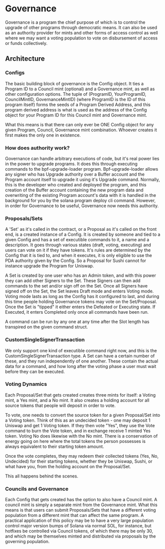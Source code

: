 # Governance

Governance is a program the chief purpose of which is to control the upgrade of other programs through democratic means. It can also be used as an authority provider for mints and other forms of access control as well where we may want a voting population to vote on disbursement of access or funds collectively.

## Architecture

### Configs

The basic building block of governance is the Config object. It ties a Program ID to a Council mint (optional) and a Governance mint, as well as other configuration options. The tuple of (ProgramID, YourProgramID, CouncilMintID, GovernanceMintID) (where ProgramID is the ID of this program itself) forms the seeds of a Program Derived Address, and this program derived address is what is used as the address of the Config object for your Program ID for this Council mint and Governance mint.

What this means is that there can only ever be ONE Config object for any given Program, Council, Governance mint combination. Whoever creates it first makes the only one in existence.

### How does authority work?

Governance can handle arbitrary executions of code, but it's real power lies in the power to upgrade programs. It does this through executing commands to the bpf-upgrade-loader program. Bpf-upgrade-loader allows any signer who has Upgrade authority over a Buffer account and the Program account itself to upgrade it using it's Upgrade command. Normally, this is the developer who created and deployed the program, and this creation of the Buffer account containing the new program data and overwriting of the existing Program account's data with it is handled in the background for you by the solana program deploy cli command. However, in order for Governance to be useful, Governance now needs this authority.

### Proposals/Sets

A 'Set' as it's called in the contract, or a Proposal as it's called on the front end, is a created instance of a Config. It is created by someone and tied to a given Config and has a set of executible commands to it, a name and a description. It goes through various states (draft, voting, executing) and users can vote on it if they have tokens. It's rules are determined by the Config that it is tied to, and when it executes, it is only eligible to use the PDA authority given by the Config. So a Proposal for Sushi cannot for instance upgrade the Program for Uniswap.

A Set is created by one user who has an Admin token, and with this power they can add other Signers to the
Set. These Signers can then add commands to the set and/or sign off on the Set. Once all Signers have signed off on the Set, the Set leaves Draft mode and enters Voting mode. Voting mode lasts as long as the
Config has it configured to last, and during this time people holding Governance tokens may vote on the
Set/Proposal. Once the Set is "tipped" it either enters the Defeated or Executing state. If Executed, it
enters Completed only once all commands have been run.

A command can be run by any one at any time after the Slot length has transpired on the given command struct.

### CustomSingleSignerTransaction

We only support one kind of executible command right now, and this is the CustomSingleSignerTransaction type. A Set can have a certain number of these, and they run independently of one another. These contain the actual data for a command, and how long after the voting phase a user must wait before they can be executed.

### Voting Dynamics

Each Proposal/Set that gets created creates three mints for itself: a Voting mint, a Yes mint, and a No mint. It also creates a holding account for all source tokens that people will deposit in order to vote.

To vote, one needs to convert the source token for a given Proposal/Set into a Voting token. Think of this as an undecided token - one may deposit 1 Uniswap and get 1 Voting token. If they then vote "Yes", they
use the Vote command to burn the Vote token, and in exchange receive 1 minted Yes token. Voting No does
likewise with the No mint. There is a conservation of energy going on here where the total tokens the person possesses is always equivalent to their starting token amount.

Once the vote completes, they may redeem their collected tokens (Yes, No, Undecided) for their starting tokens, whether they be Uniswap, Sushi, or what have you, from the holding account on the Proposal/Set.

This all happens behind the scenes.

### Councils and Governance

Each Config that gets created has the option to also have a Council mint. A council mint is simply a separate mint from the Governance mint. What this means is that users can submit Proposals/Sets that have a different voting population from a different mint that can affect the same program. A practical application of this policy may be to have a very large population control major version bumps of Solana via normal SOL, for instance, but hotfixes be controlled via Council tokens, of which there may be only 30, and which may be themselves minted and distributed via proposals by the governing population.
